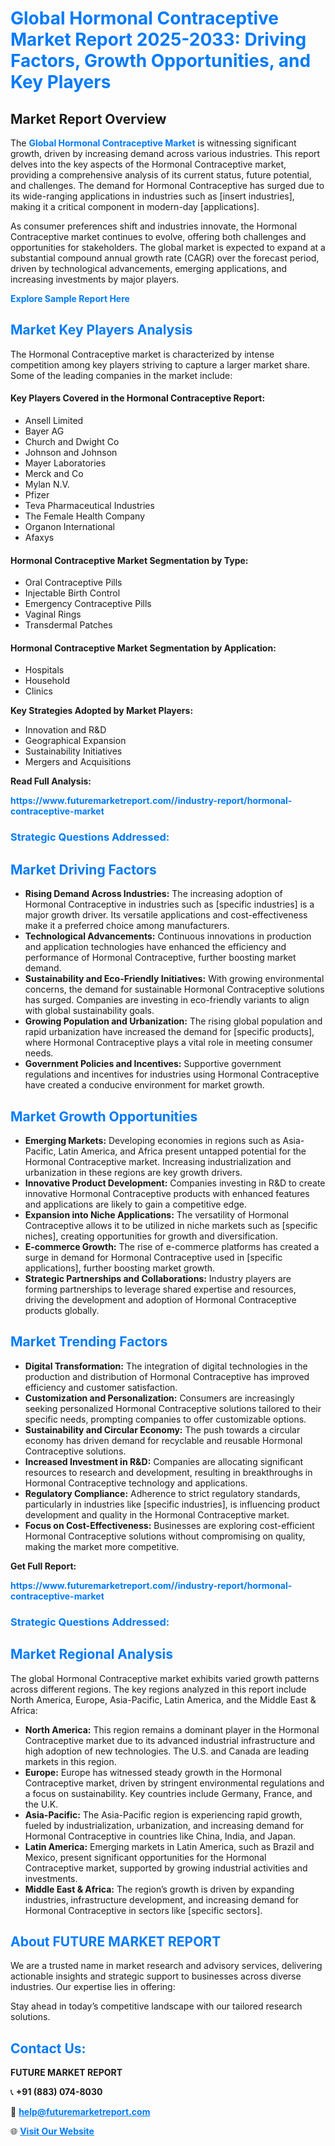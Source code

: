 <h1 style="color: #007BFF;">Global Hormonal Contraceptive Market Report 2025-2033: Driving Factors, Growth Opportunities, and Key Players</h1>

<section id="overview">
<h2>Market Report Overview</h2>
<p>The <a href="https://www.futuremarketreport.com//industry-report/hormonal-contraceptive-market" style="color: #007BFF; text-decoration: none;"><strong>Global Hormonal Contraceptive Market</strong></a> is witnessing significant growth, driven by increasing demand across various industries. This report delves into the key aspects of the Hormonal Contraceptive market, providing a comprehensive analysis of its current status, future potential, and challenges. The demand for Hormonal Contraceptive has surged due to its wide-ranging applications in industries such as [insert industries], making it a critical component in modern-day [applications].</p>
<p>As consumer preferences shift and industries innovate, the Hormonal Contraceptive market continues to evolve, offering both challenges and opportunities for stakeholders. The global market is expected to expand at a substantial compound annual growth rate (CAGR) over the forecast period, driven by technological advancements, emerging applications, and increasing investments by major players.</p>
</section>

<section id="overview">
<p><a href="https://www.futuremarketreport.com//request-sample/reportId=46005" style="color: #007BFF; text-decoration: none;"><strong>Explore Sample Report Here</strong></a></p>
</section>

<section id="key-players">
<h2 style="color: #007BFF;">Market Key Players Analysis</h2>
<p>The Hormonal Contraceptive market is characterized by intense competition among key players striving to capture a larger market share. Some of the leading companies in the market include:</p>
<h4>Key Players Covered in the Hormonal Contraceptive Report:</h4>
<ul><li>Ansell Limited</li><li>Bayer AG</li><li>Church and Dwight Co</li><li>Johnson and Johnson</li><li>Mayer Laboratories</li><li>Merck and Co</li><li>Mylan N.V.</li><li>Pfizer</li><li>Teva Pharmaceutical Industries</li><li>The Female Health Company</li><li>Organon International</li><li>Afaxys</li></ul>
<h4>Hormonal Contraceptive Market Segmentation by Type:</h4>
<ul><li>Oral Contraceptive Pills</li><li>Injectable Birth Control</li><li>Emergency Contraceptive Pills</li><li>Vaginal Rings</li><li>Transdermal Patches</li></ul>

<h4>Hormonal Contraceptive Market Segmentation by Application:</h4>
<ul><li>Hospitals</li><li>Household</li><li>Clinics</li></ul>
<p><strong>Key Strategies Adopted by Market Players:</strong></p>
<ul>
<li>Innovation and R&D</li>
<li>Geographical Expansion</li>
<li>Sustainability Initiatives</li>
<li>Mergers and Acquisitions</li>
</ul>
</section>

<section>
<p><strong>Read Full Analysis: </strong></p><a href="https://www.futuremarketreport.com//industry-report/hormonal-contraceptive-market" style="color: #007BFF; text-decoration: none;"><strong>https://www.futuremarketreport.com//industry-report/hormonal-contraceptive-market</strong></a>
<h3 style="color: #007BFF;">Strategic Questions Addressed:</h3>
</section>

<section id="driving-factors">
<h2 style="color: #007BFF;">Market Driving Factors</h2>
<ul>
<li><strong>Rising Demand Across Industries:</strong> The increasing adoption of Hormonal Contraceptive in industries such as [specific industries] is a major growth driver. Its versatile applications and cost-effectiveness make it a preferred choice among manufacturers.</li>
<li><strong>Technological Advancements:</strong> Continuous innovations in production and application technologies have enhanced the efficiency and performance of Hormonal Contraceptive, further boosting market demand.</li>
<li><strong>Sustainability and Eco-Friendly Initiatives:</strong> With growing environmental concerns, the demand for sustainable Hormonal Contraceptive solutions has surged. Companies are investing in eco-friendly variants to align with global sustainability goals.</li>
<li><strong>Growing Population and Urbanization:</strong> The rising global population and rapid urbanization have increased the demand for [specific products], where Hormonal Contraceptive plays a vital role in meeting consumer needs.</li>
<li><strong>Government Policies and Incentives:</strong> Supportive government regulations and incentives for industries using Hormonal Contraceptive have created a conducive environment for market growth.</li>
</ul>
</section>

<section id="growth-opportunities">
<h2 style="color: #007BFF;">Market Growth Opportunities</h2>
<ul>
<li><strong>Emerging Markets:</strong> Developing economies in regions such as Asia-Pacific, Latin America, and Africa present untapped potential for the Hormonal Contraceptive market. Increasing industrialization and urbanization in these regions are key growth drivers.</li>
<li><strong>Innovative Product Development:</strong> Companies investing in R&D to create innovative Hormonal Contraceptive products with enhanced features and applications are likely to gain a competitive edge.</li>
<li><strong>Expansion into Niche Applications:</strong> The versatility of Hormonal Contraceptive allows it to be utilized in niche markets such as [specific niches], creating opportunities for growth and diversification.</li>
<li><strong>E-commerce Growth:</strong> The rise of e-commerce platforms has created a surge in demand for Hormonal Contraceptive used in [specific applications], further boosting market growth.</li>
<li><strong>Strategic Partnerships and Collaborations:</strong> Industry players are forming partnerships to leverage shared expertise and resources, driving the development and adoption of Hormonal Contraceptive products globally.</li>
</ul>
</section>

<section id="trending-factors">
<h2 style="color: #007BFF;">Market Trending Factors</h2>
<ul>
<li><strong>Digital Transformation:</strong> The integration of digital technologies in the production and distribution of Hormonal Contraceptive has improved efficiency and customer satisfaction.</li>
<li><strong>Customization and Personalization:</strong> Consumers are increasingly seeking personalized Hormonal Contraceptive solutions tailored to their specific needs, prompting companies to offer customizable options.</li>
<li><strong>Sustainability and Circular Economy:</strong> The push towards a circular economy has driven demand for recyclable and reusable Hormonal Contraceptive solutions.</li>
<li><strong>Increased Investment in R&D:</strong> Companies are allocating significant resources to research and development, resulting in breakthroughs in Hormonal Contraceptive technology and applications.</li>
<li><strong>Regulatory Compliance:</strong> Adherence to strict regulatory standards, particularly in industries like [specific industries], is influencing product development and quality in the Hormonal Contraceptive market.</li>
<li><strong>Focus on Cost-Effectiveness:</strong> Businesses are exploring cost-efficient Hormonal Contraceptive solutions without compromising on quality, making the market more competitive.</li>
</ul>
</section>

<section>
<p><strong>Get Full Report: </strong></p><a href="https://www.futuremarketreport.com//industry-report/hormonal-contraceptive-market" style="color: #007BFF; text-decoration: none;"><strong>https://www.futuremarketreport.com//industry-report/hormonal-contraceptive-market</strong></a>
<h3 style="color: #007BFF;">Strategic Questions Addressed:</h3>
</section>


<section id="regional-analysis">
<h2 style="color: #007BFF;">Market Regional Analysis</h2>
<p>The global Hormonal Contraceptive market exhibits varied growth patterns across different regions. The key regions analyzed in this report include North America, Europe, Asia-Pacific, Latin America, and the Middle East & Africa:</p>
<ul>
<li><strong>North America:</strong> This region remains a dominant player in the Hormonal Contraceptive market due to its advanced industrial infrastructure and high adoption of new technologies. The U.S. and Canada are leading markets in this region.</li>
<li><strong>Europe:</strong> Europe has witnessed steady growth in the Hormonal Contraceptive market, driven by stringent environmental regulations and a focus on sustainability. Key countries include Germany, France, and the U.K.</li>
<li><strong>Asia-Pacific:</strong> The Asia-Pacific region is experiencing rapid growth, fueled by industrialization, urbanization, and increasing demand for Hormonal Contraceptive in countries like China, India, and Japan.</li>
<li><strong>Latin America:</strong> Emerging markets in Latin America, such as Brazil and Mexico, present significant opportunities for the Hormonal Contraceptive market, supported by growing industrial activities and investments.</li>
<li><strong>Middle East & Africa:</strong> The region’s growth is driven by expanding industries, infrastructure development, and increasing demand for Hormonal Contraceptive in sectors like [specific sectors].</li>
</ul>
</section>

<footer>
<h2 style="color: #007BFF;">About FUTURE MARKET REPORT</h2>
<p>We are a trusted name in market research and advisory services, delivering actionable insights and strategic support to businesses across diverse industries. Our expertise lies in offering:</p>

<p>Stay ahead in today’s competitive landscape with our tailored research solutions.</p>

<h2 style="color: #007BFF;">Contact Us:</h2>
<p><strong>FUTURE MARKET REPORT</strong></p>
<p>📞 <strong>+91 (883) 074-8030</strong></p>
<p>📧 <strong><a href="mailto:help@futuremarketreport.com" style="color: #007BFF;">help@futuremarketreport.com</a></strong></p>
<p>🌐 <strong><a href="https://www.futuremarketreport.com/" style="color: #007BFF;">Visit Our Website</a></strong></p>
</footer>